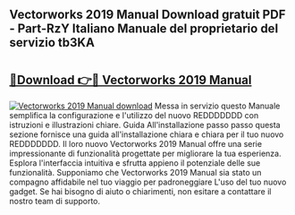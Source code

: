 ## Vectorworks 2019 Manual Download gratuit PDF - Part-RzY Italiano Manuale del proprietario del servizio tb3KA

# <h2><a href="http://dfda9j2.blite.top/?on=Vectorworks+2019+Manual">🔗Download 👉🔴 Vectorworks 2019 Manual</a></h2>

[![Vectorworks 2019 Manual download](https://i.imgur.com/lujVjoI.png)](http://dfda9j2.blite.top/?on=Vectorworks+2019+Manual)
Messa in servizio questo Manuale semplifica la configurazione e l'utilizzo del nuovo REDDDDDDD con istruzioni e illustrazioni chiare. Guida All'installazione passo passo questa sezione fornisce una guida all'installazione chiara e chiara per il tuo nuovo REDDDDDDD. Il loro nuovo Vectorworks 2019 Manual offre una serie impressionante di funzionalità progettate per migliorare la tua esperienza. Esplora l'interfaccia intuitiva e sfrutta appieno il potenziale delle sue funzionalità. Supponiamo che Vectorworks 2019 Manual sia stato un compagno affidabile nel tuo viaggio per padroneggiare L'uso del tuo nuovo gadget. Se hai bisogno di aiuto o chiarimenti, non esitare a contattare il nostro team di supporto.
